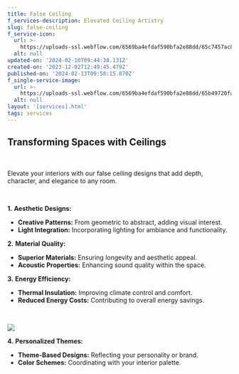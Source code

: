 ```yaml
---
title: False Ceiling
f_services-description: Elevated Ceiling Artistry
slug: false-ceiling
f_service-icon:
  url: >-
    https://uploads-ssl.webflow.com/6569ba4efdaf590bfa2e88dd/65c7457ac823202845f6d9ff_1.png
  alt: null
updated-on: '2024-02-10T09:44:38.131Z'
created-on: '2023-12-02T12:49:45.479Z'
published-on: '2024-02-13T09:58:15.070Z'
f_single-service-image:
  url: >-
    https://uploads-ssl.webflow.com/6569ba4efdaf590bfa2e88dd/65b49720fad7fc326f8a5ea4_6766b0a1371a38596d1a7604d1776d1f.jpg
  alt: null
layout: '[services].html'
tags: services
---
```


**Transforming Spaces with Ceilings**
-------------------------------------

‍

Elevate your interiors with our false ceiling designs that add depth, character, and elegance to any room.

‍

**1.** **Aesthetic Designs:**

*   **Creative Patterns:** From geometric to abstract, adding visual interest.
*   **Light Integration:** Incorporating lighting for ambiance and functionality.

**2.** **Material Quality:**

*   **Superior Materials:** Ensuring longevity and aesthetic appeal.
*   **Acoustic Properties:** Enhancing sound quality within the space.

**3.** **Energy Efficiency:**

*   **Thermal Insulation:** Improving climate control and comfort.
*   **Reduced Energy Costs:** Contributing to overall energy savings.

‍

![](https://uploads-ssl.webflow.com/6569ba4efdaf590bfa2e88dd/65b0fe0eb16f3335ac8f3138_2151037471.jpg)

**4.** **Personalized Themes:**

*   **Theme-Based Designs:** Reflecting your personality or brand.
*   **Color Schemes:** Coordinating with your interior palette.
